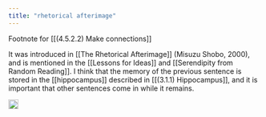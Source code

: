 ```yaml
---
title: "rhetorical afterimage"
---
```


Footnote for [[(4.5.2.2) Make connections]]

It was introduced in [[The Rhetorical Afterimage]] (Misuzu Shobo, 2000), and is mentioned in the [[Lessons for Ideas]] and [[Serendipity from Random Reading]]. I think that the memory of the previous sentence is stored in the [[hippocampus]] described in [[(3.1.1) Hippocampus]], and it is important that other sentences come in while it remains.

<img src='https://scrapbox.io/api/pages/nishio/en/icon' alt='en.icon' height="19.5"/>
